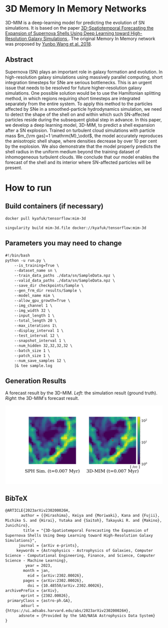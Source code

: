 # 3D Memory In Memory Networks

3D-MIM is a deep-learning model for predicting the evolution of SN simulations. It is based on the paper [3D-Spatiotemporal Forecasting the Expansion of Supernova Shells Using Deep Learning toward High-Resolution Galaxy Simulations
](https://arxiv.org/abs/2302.00026). The original Memory In Memory network was proposed by [Yunbo Wang et al. 2018](https://arxiv.org/abs/1811.07490).


## Abstract

Supernova (SN) plays an important role in galaxy formation and evolution. In high-resolution galaxy simulations using massively parallel computing, short integration timesteps for SNe are serious bottlenecks. This is an urgent issue that needs to be resolved for future higher-resolution galaxy simulations. One possible solution would be to use the Hamiltonian splitting method, in which regions requiring short timesteps are integrated separately from the entire system. To apply this method to the particles affected by SNe in a smoothed-particle hydrodynamics simulation, we need to detect the shape of the shell on and within which such SN-affected particles 
reside during the subsequent global step in advance. In this paper, we develop a deep learning model, 3D-MIM, to predict a shell expansion after a SN explosion. Trained on turbulent cloud simulations with particle mass $m_{\rm gas}=1 \mathrm{M}_\odot$, the model accurately reproduces the anisotropic shell shape, where densities decrease by over 10 per cent by the explosion. We also demonstrate that the model properly predicts the shell radius in the uniform medium beyond the training dataset of inhomogeneous turbulent clouds. We conclude that our model enables the forecast of the shell and its interior where SN-affected particles will be present.


# How to run

## Build containers (if necessary)

```
docker pull kyafuk/tensorflow:mim-3d
```

```
singularity build mim-3d.file docker://kyafuk/tensorflow:mim-3d
```

## Parameters you may need to change
```
#!/bin/bash
python -u run.py \
    --is_training=True \
    --dataset_name sn \
    --train_data_paths ./data/sn/SampleData.npz \
    --valid_data_paths ./data/sn/SampleData.npz \
    --save_dir checkpoints/Sample \
    --gen_frm_dir results/Sample \
    --model_name mim \
    --allow_gpu_growth=True \
    --img_channel 1 \
    --img_width 32 \
    --input_length 1 \
    --total_length 20 \
    --max_iterations 1\
    --display_interval 1 \
    --test_interval 12 \
    --snapshot_interval 1 \
    --num_hidden 32,32,32,32 \
    --batch_size 1 \
    --patch_size 1 \
    --num_save_samples 12 \
    |& tee sample.log
```


## Generation Results
A forecast result by the 3D-MIM.
_Left_: the simulation result (ground truth). _Right_: the 3D-MIM's forecast result.

![SN](https://github.com/kyaFUK/3D-MIM/blob/master/test_sample/SN_video.gif)


## BibTeX
```
@ARTICLE{2023arXiv230200026H,
       author = {{Hirashima}, Keiya and {Moriwaki}, Kana and {Fujii}, Michiko S. and {Hirai}, Yutaka and {Saitoh}, Takayuki R. and {Makino}, Junichiro},
        title = "{3D-Spatiotemporal Forecasting the Expansion of Supernova Shells Using Deep Learning toward High-Resolution Galaxy Simulations}",
      journal = {arXiv e-prints},
     keywords = {Astrophysics - Astrophysics of Galaxies, Computer Science - Computational Engineering, Finance, and Science, Computer Science - Machine Learning},
         year = 2023,
        month = jan,
          eid = {arXiv:2302.00026},
        pages = {arXiv:2302.00026},
          doi = {10.48550/arXiv.2302.00026},
archivePrefix = {arXiv},
       eprint = {2302.00026},
 primaryClass = {astro-ph.GA},
       adsurl = {https://ui.adsabs.harvard.edu/abs/2023arXiv230200026H},
      adsnote = {Provided by the SAO/NASA Astrophysics Data System}
}
```
